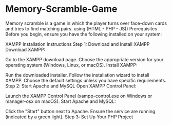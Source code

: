 # Memory-Scramble-Game
Memory scramble is a game in which the player turns over face-down cards and tries to find matching pairs. using (HTML - PHP - JS))
Prerequisites
Before you begin, ensure you have the following installed on your system:

XAMPP
Installation Instructions
Step 1: Download and Install XAMPP
Download XAMPP:

Go to the XAMPP download page.
Choose the appropriate version for your operating system (Windows, Linux, or macOS).
Install XAMPP:

Run the downloaded installer.
Follow the installation wizard to install XAMPP.
Choose the default settings unless you have specific requirements.
Step 2: Start Apache and MySQL
Open XAMPP Control Panel:

Launch the XAMPP Control Panel (xampp-control.exe on Windows or manager-osx on macOS).
Start Apache and MySQL:

Click the "Start" button next to Apache.
Ensure the service are running (indicated by a green light).
Step 3: Set Up Your PHP Project
